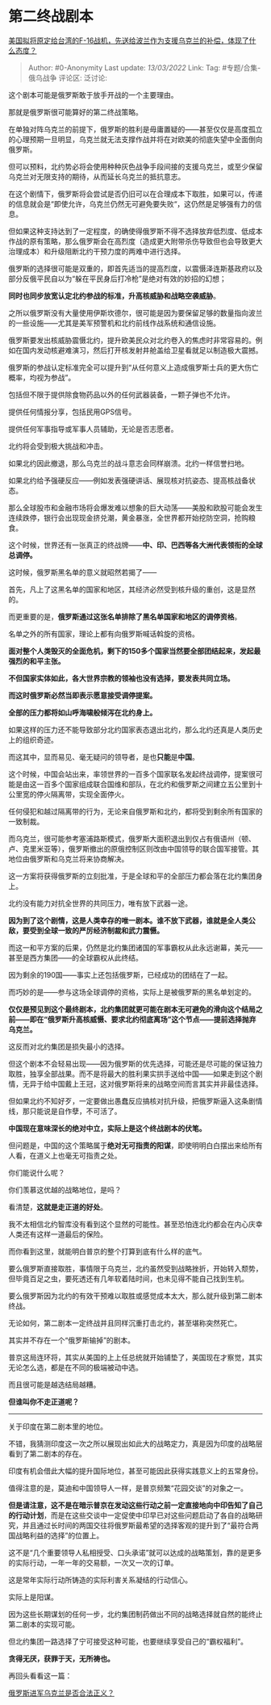 # 第二终战剧本
[美国拟将原定给台湾的F-16战机，先送给波兰作为支援乌克兰的补偿，体现了什么态度？](https://www.zhihu.com/question/520558368/answer/2379277039)

> Author: #0-Anonymity
> Last update: *13/03/2022*
> Link:
> Tag: #专题/合集-俄乌战争
> 评论区:
> 泛讨论:

这个剧本可能是俄罗斯敢于放手开战的一个主要理由。

那就是俄罗斯很可能算好的第二终战策略。

在单独对阵乌克兰的前提下，俄罗斯的胜利是毋庸置疑的——甚至仅仅是高度孤立的心理预期一旦明显，乌克兰就无法支撑作战并将在对欧美的彻底失望中全面倒向俄罗斯。

但可以预料，北约势必将会使用种种灰色战争手段间接的支援乌克兰，或至少保留乌克兰对无限支持的期待，从而延长乌克兰的抵抗意志。

在这个剧情下，俄罗斯将会尝试是否仍旧可以在合理成本下取胜，如果可以，传递的信息就会是“即使允许，乌克兰仍然无可避免要失败“，这仍然是足够强有力的信息。

但如果这种支持达到了一定程度，的确使得俄罗斯不得不选择放弃低烈度、低成本作战的原有策略，那么俄罗斯会在高烈度（造成更大附带杀伤导致但也会导致更大治理成本）和升级阻断北约干预力度的两难中进行选择。

俄罗斯的选择很可能是双重的，即首先适当的提高烈度，以震慑泽连斯基政府以及部分反俄平民自以为“躲在平民身后打冷枪”是绝对有效的妙招的幻想；

**同时也同步放宽认定北约参战的标准，升高核威胁和战略空袭威胁**。

之所以俄罗斯没有大量使用伊斯坎德尔，很可能是因为要保留足够的数量指向波兰的一些设施——尤其是美军预警机和北约前线作战系统和通信设施。

俄罗斯要发出核威胁震慑北约，提升欧美民众对北约卷入的焦虑时非常容易的。例如在国内发动核避难演习，然后打开核发射井舱盖给卫星看就足以制造极大震撼。

俄罗斯的参战认定标准完全可以提升到“从任何意义上造成俄罗斯士兵的更大伤亡概率，均视为参战”。

包括但不限于提供除食物药品以外的任何武器装备，一颗子弹也不允许。

提供任何情报分享，包括民用GPS信号。

提供任何军事指导或军事人员辅助，无论是否志愿者。

北约将会受到极大挑战和冲击。

如果北约因此撤退，那么乌克兰的战斗意志会同样崩溃。北约一样信誉扫地。

如果北约给予强硬反应——例如发表强硬讲话、展现核对抗姿态、提高核战备状态。

那么全球股市和金融市场将会爆发难以想象的巨大动荡——美股和欧股可能会发生连续跌停，银行会出现现金挤兑潮，黄金暴涨，全世界都开始挖防空洞，抢购粮食。

这个时候，世界还有一张真正的终战牌——**中、印、巴西等各大洲代表领衔的全球总调停。**

这时候，俄罗斯黑名单的意义就昭然若揭了——

首先，凡上了这黑名单的国家和地区，其经济必然受到核升级的重创，这是显然的。

而更重要的是，**俄罗斯通过这张名单排除了黑名单国家和地区的调停资格**。

名单之外的所有国家，理论上都有向俄罗斯喊话斡旋的资格。

**面对整个人类毁灭的全面危机，剩下的150多个国家当然要全部团结起来，发起最强烈的和平主张。**

**不但国家实体如此，各大世界宗教的领袖也没有选择，要发表共同立场。**

**而这时俄罗斯必然当即表示愿意接受调停提案。**

**全部的压力都将如山呼海啸般倾泻在北约身上。**

如果这样的压力还不能导致部分北约国家表态退出北约，那么北约还真是人类历史上的组织奇迹。

而这其中，显而易见、毫无疑问的领导者，是也**只能**是**中国**。

这个时候，中国会站出来，率领世界的一百多个国家联名发起终战调停，提案很可能是由这一百多个国家组成联合国维和部队，在北约和俄罗斯之间建立五公里到十公里宽的停火隔离带，实现全面停火。

任何侵犯和越过隔离带的行为，无论来自俄罗斯和北约，都将受到剩余所有国家的一致制裁。

而乌克兰，很可能参考塞浦路斯模式，俄罗斯大面积退出到仅占有俄语州（顿、卢、克里米亚等），俄罗斯撤出的原俄控制区则改由中国领导的联合国军接管。其地位由俄罗斯和乌克兰将来协商解决。

这一方案将获得俄罗斯的立刻批准，于是全球和平的全部压力都会落在北约集团身上。

北约没有能力对抗全世界的共同压力，唯有放下武器一途。

**因为到了这个剧情，这是人类幸存的唯一剧本。谁不放下武器，谁就是全人类公敌，要受到全球一致的严厉经济制裁和武力震慑。**

而这一和平方案的后果，仍然是北约集团诸国的军事霸权从此永远谢幕，美元——甚至是西方集团——的全球霸权从此终结。

因为剩余的190国——事实上还包括俄罗斯，已经成功的团结在了一起。

而巧妙的是——参与这场全球调停的资格，实际上是被俄罗斯的黑名单划定的。

**仅仅是预见到这个最终剧本，北约集团就更可能在剧本无可避免的滑向这个结局之前——即在“俄罗斯升高核威慑、要求北约彻底离场”这个节点——提前选择抛弃乌克兰。**

这反而对北约集团是损失最小的选择。

但这个剧本不会轻易出现——因为俄罗斯的优先选择，可能还是尽可能的保证独力取胜，独享全部战果。而不是将最大的胜利果实拱手送给中国——如果走到这个剧情，无异于给中国戴上王冠，这对俄罗斯将来的战略空间而言其实并非最佳选择。

但如果北约不知好歹，一定要做出愚蠢反应搞核对抗升级，把俄罗斯逼入这条剧情线，那只能说是自作孽，不可活了。

**中国现在意味深长的绝对中立，实际上是这个终战剧本的伏笔。**

但问题是，中国的这个策略属于**绝对无可指责的阳谋**，即使明明白白摆出来给所有人看，在道义上也毫无可指责之处。

你们能说什么呢？

你们羡慕这优越的战略地位，是吗？

看清楚，**这就是走正道的好处**。

我不太相信北约智库没有看到这个显然的可能性。甚至恐怕连北约都会在内心庆幸人类还有这样一道最后的保险。

而你看到这里，就能明白普京的整个打算到底有什么样的底气。

要么俄罗斯直接取胜，事情限于乌克兰，北约虽然受到战略挫折，开始转入颓势，但毕竟百足之虫，要死透还有几年软着陆时间，也未见得不能自己找到生机。

要么俄罗斯因为北约的有效干预难以取胜或感觉成本太大，那么就升级到第二剧本终战。

无论如何，第二剧本一定终战并且同样沉重打击北约，甚至堪称突然死亡。

其实并不存在一个“俄罗斯输掉”的剧本。

普京这局连环将，其实从美国的上上任总统就开始铺垫了，美国现在才察觉，其实无论怎么选，都是在不同的极端被动中选。

而且很可能是越选结局越糟。

**但谁叫你不走正道呢？**

---

关于印度在第二剧本里的地位。

不错，我猜测印度这一次之所以展现出如此大的战略定力，真是因为印度的战略层看到了第二剧本的存在。

印度有机会借此大幅的提升国际地位，甚至可能因此获得实践意义上的五常身份。

值得注意的是，莫迪和中国领导人一样，是普京频繁“花园交谈”的对象之一。

**但是请注意，这不是在暗示普京在发动这些行动之前一定直接地向中印告知了自己的行动计划**，而是在这些交谈中一定促使中印早已对这些问题启动了各自的战略研究，并且通过长时间的两国交往将俄罗斯最希望的选择客观的提升到了“最符合两国战略利益的选择”的位置上。

这不是“几个重要领导人私相授受、口头承诺”就可以达成的战略策划，靠的是更多的实际行动，一年一年的交易额，一次又一次的订单。

这是常年实际行动所铸造的实际利害关系凝结的行动信心。

实际上是阳谋。

因为这些长期谋划的任何一步，北约集团制药做出不同的战略选择就自然的能终止第二剧本的实现可能。

但北约集团一路选择了宁可接受这种可能，也要继续享受自己的“霸权福利”。

**贪得无厌，获罪于天，无所祷也。**

再回头看看这一篇：

[俄罗斯进军乌克兰是否合法正义？](https://www.zhihu.com/question/518517937/answer/2374713334)
